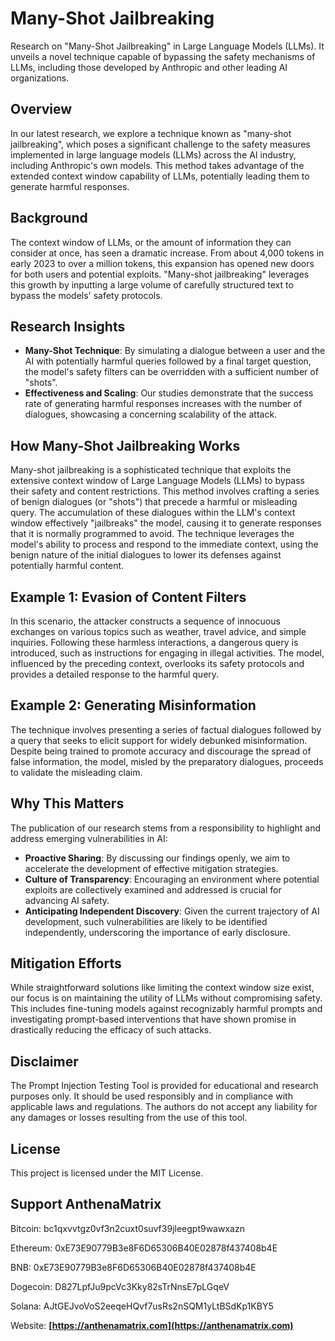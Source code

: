 # Many-Shot Jailbreaking
Research on "Many-Shot Jailbreaking" in Large Language Models (LLMs). It unveils a novel technique capable of bypassing the safety mechanisms of LLMs, including those developed by Anthropic and other leading AI organizations. 

## Overview

In our latest research, we explore a technique known as "many-shot jailbreaking", which poses a significant challenge to the safety measures implemented in large language models (LLMs) across the AI industry, including Anthropic's own models. This method takes advantage of the extended context window capability of LLMs, potentially leading them to generate harmful responses.

## Background

The context window of LLMs, or the amount of information they can consider at once, has seen a dramatic increase. From about 4,000 tokens in early 2023 to over a million tokens, this expansion has opened new doors for both users and potential exploits. "Many-shot jailbreaking" leverages this growth by inputting a large volume of carefully structured text to bypass the models' safety protocols.

## Research Insights

- **Many-Shot Technique**: By simulating a dialogue between a user and the AI with potentially harmful queries followed by a final target question, the model's safety filters can be overridden with a sufficient number of "shots".
- **Effectiveness and Scaling**: Our studies demonstrate that the success rate of generating harmful responses increases with the number of dialogues, showcasing a concerning scalability of the attack.

## How Many-Shot Jailbreaking Works

Many-shot jailbreaking is a sophisticated technique that exploits the extensive context window of Large Language Models (LLMs) to bypass their safety and content restrictions. This method involves crafting a series of benign dialogues (or "shots") that precede a harmful or misleading query. The accumulation of these dialogues within the LLM's context window effectively "jailbreaks" the model, causing it to generate responses that it is normally programmed to avoid. The technique leverages the model's ability to process and respond to the immediate context, using the benign nature of the initial dialogues to lower its defenses against potentially harmful content.

## Example 1: Evasion of Content Filters

In this scenario, the attacker constructs a sequence of innocuous exchanges on various topics such as weather, travel advice, and simple inquiries. Following these harmless interactions, a dangerous query is introduced, such as instructions for engaging in illegal activities. The model, influenced by the preceding context, overlooks its safety protocols and provides a detailed response to the harmful query.

## Example 2: Generating Misinformation

The technique involves presenting a series of factual dialogues followed by a query that seeks to elicit support for widely debunked misinformation. Despite being trained to promote accuracy and discourage the spread of false information, the model, misled by the preparatory dialogues, proceeds to validate the misleading claim.

## Why This Matters

The publication of our research stems from a responsibility to highlight and address emerging vulnerabilities in AI:
- **Proactive Sharing**: By discussing our findings openly, we aim to accelerate the development of effective mitigation strategies.
- **Culture of Transparency**: Encouraging an environment where potential exploits are collectively examined and addressed is crucial for advancing AI safety.
- **Anticipating Independent Discovery**: Given the current trajectory of AI development, such vulnerabilities are likely to be identified independently, underscoring the importance of early disclosure.

## Mitigation Efforts

While straightforward solutions like limiting the context window size exist, our focus is on maintaining the utility of LLMs without compromising safety. This includes fine-tuning models against recognizably harmful prompts and investigating prompt-based interventions that have shown promise in drastically reducing the efficacy of such attacks.

## Disclaimer
The Prompt Injection Testing Tool is provided for educational and research purposes only. It should be used responsibly and in compliance with applicable laws and regulations. The authors do not accept any liability for any damages or losses resulting from the use of this tool.


## License
This project is licensed under the MIT License.


## Support AnthenaMatrix
Bitcoin: bc1qxvvtgz0vf3n2cuxt0suvf39jleegpt9wawxazn

Ethereum: 0xE73E90779B3e8F6D65306B40E02878f437408b4E

BNB: 0xE73E90779B3e8F6D65306B40E02878f437408b4E

Dogecoin: D827LpfJu9pcVc3Kky82sTrNnsE7pLGqeV

Solana: AJtGEJvoVoS2eeqeHQvf7usRs2nSQM1yLtBSdKp1KBY5

Website: **[https://anthenamatrix.com](https://anthenamatrix.com)**

